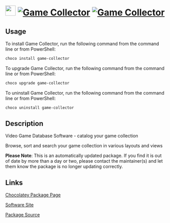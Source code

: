 ﻿# <img src="https://cdn.jsdelivr.net/gh/mkevenaar/chocolatey-packages@4de82d783c8574401d9b506f1391a611db64c3e6/icons/game-collector.png" width="32" height="32"/> [![Game Collector](https://img.shields.io/chocolatey/v/game-collector.svg?label=Game+Collector)](https://chocolatey.org/packages/game-collector) [![Game Collector](https://img.shields.io/chocolatey/dt/game-collector.svg)](https://chocolatey.org/packages/game-collector)

## Usage
To install Game Collector, run the following command from the command line or from PowerShell:
```powershell
choco install game-collector
```

To upgrade Game Collector, run the following command from the command line or from PowerShell:
```powershell
choco upgrade game-collector
```

To uninstall Game Collector, run the following command from the command line or from PowerShell:
```powershell
choco uninstall game-collector
```

## Description
Video Game Database Software - catalog your game collection

Browse, sort and search your game collection in various layouts and views

**Please Note**: This is an automatically updated package. If you find it is
out of date by more than a day or two, please contact the maintainer(s) and
let them know the package is no longer updating correctly.



## Links
[Chocolatey Package Page](https://chocolatey.org/packages/game-collector)

[Software Site](https://www.collectorz.com/game/game-collector)

[Package Source](https://github.com/mkevenaar/chocolatey-packages/tree/master/automatic/game-collector)

